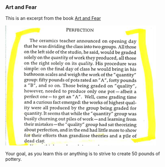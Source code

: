 ### Art and Fear

This is an excerpt from the
book [Art and Fear](http://www.amazon.com/Art-Fear-Observations-Rewards-Artmaking/dp/0961454733)

![](ArtAndFear_Perfection.png)

Your goal, as you learn this or anything is to strive to create 50 pounds of pottery. 